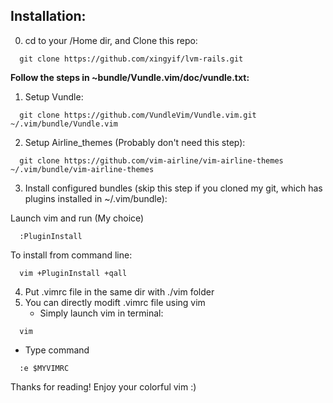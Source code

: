 ## Installation:



0. cd to your /Home dir, and Clone this repo:
  >
      git clone https://github.com/xingyif/lvm-rails.git

**Follow the steps in ~bundle/Vundle.vim/doc/vundle.txt:**

1. Setup Vundle:
  >
      git clone https://github.com/VundleVim/Vundle.vim.git ~/.vim/bundle/Vundle.vim

2. Setup Airline_themes (Probably don't need this step):
  >
      git clone https://github.com/vim-airline/vim-airline-themes ~/.vim/bundle/vim-airline-themes

3. Install configured bundles
(skip this step if you cloned my git, which has plugins installed in ~/.vim/bundle):

  Launch vim and run (My choice)
  >
      :PluginInstall

  To install from command line:
   >
      vim +PluginInstall +qall

4. Put .vimrc file in the same dir with ./vim folder
5. You can directly modift .vimrc file using vim
   * Simply launch vim in terminal:
  >
      vim
   * Type command
  >
      :e $MYVIMRC





Thanks for reading! Enjoy your colorful vim :)
